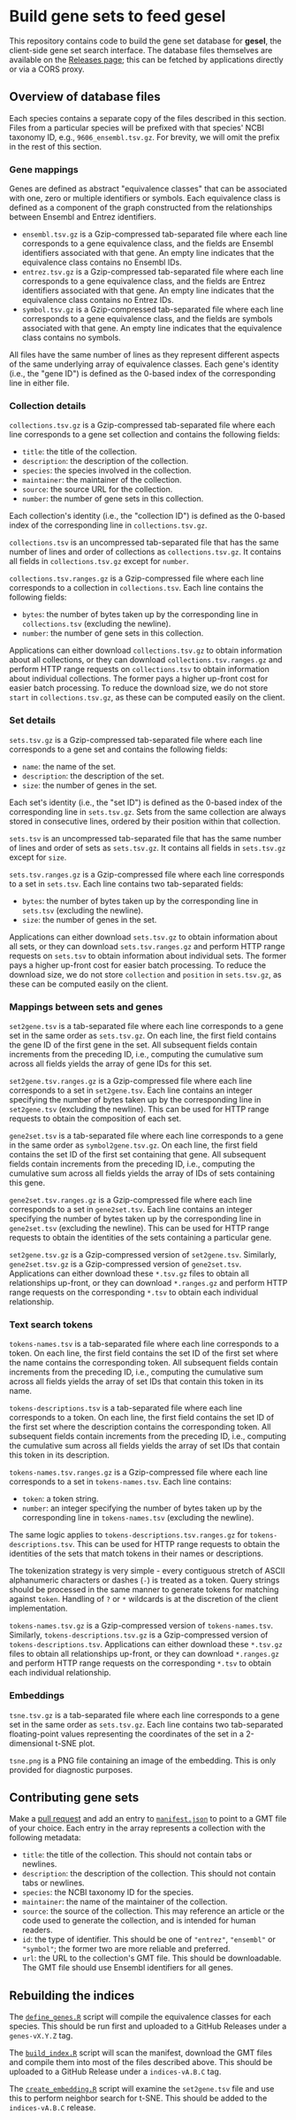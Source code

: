 # Build gene sets to feed gesel

This repository contains code to build the gene set database for **gesel**, the client-side gene set search interface.
The database files themselves are available on the [Releases page](https://github.com/LTLA/gesel-feedstock/releases);
this can be fetched by applications directly or via a CORS proxy.

## Overview of database files

Each species contains a separate copy of the files described in this section.
Files from a particular species will be prefixed with that species' NCBI taxonomy ID, e.g., `9606_ensembl.tsv.gz`.
For brevity, we will omit the prefix in the rest of this section.

### Gene mappings

Genes are defined as abstract "equivalence classes" that can be associated with one, zero or multiple identifiers or symbols.
Each equivalence class is defined as a component of the graph constructed from the relationships between Ensembl and Entrez identifiers.

- `ensembl.tsv.gz` is a Gzip-compressed tab-separated file where each line corresponds to a gene equivalence class, and the fields are Ensembl identifiers associated with that gene.
  An empty line indicates that the equivalence class contains no Ensembl IDs.
- `entrez.tsv.gz` is a Gzip-compressed tab-separated file where each line corresponds to a gene equivalence class, and the fields are Entrez identifiers associated with that gene.
  An empty line indicates that the equivalence class contains no Entrez IDs.
- `symbol.tsv.gz` is a Gzip-compressed tab-separated file where each line corresponds to a gene equivalence class, and the fields are symbols associated with that gene.
  An empty line indicates that the equivalence class contains no symbols.

All files have the same number of lines as they represent different aspects of the same underlying array of equivalence classes.
Each gene's identity (i.e., the "gene ID") is defined as the 0-based index of the corresponding line in either file.

### Collection details

`collections.tsv.gz` is a Gzip-compressed tab-separated file where each line corresponds to a gene set collection and contains the following fields:

- `title`: the title of the collection.
- `description`: the description of the collection.
- `species`: the species involved in the collection.
- `maintainer`: the maintainer of the collection.
- `source`: the source URL for the collection.
- `number`: the number of gene sets in this collection.

Each collection's identity (i.e., the "collection ID") is defined as the 0-based index of the corresponding line in `collections.tsv.gz`.

`collections.tsv` is an uncompressed tab-separated file that has the same number of lines and order of collections as `collections.tsv.gz`.
It contains all fields in `collections.tsv.gz` except for `number`.

`collections.tsv.ranges.gz` is a Gzip-compressed file where each line corresponds to a collection in `collections.tsv`.
Each line contains the following fields:

- `bytes`: the number of bytes taken up by the corresponding line in `collections.tsv` (excluding the newline).
- `number`: the number of gene sets in this collection.

Applications can either download `collections.tsv.gz` to obtain information about all collections,
or they can download `collections.tsv.ranges.gz` and perform HTTP range requests on `collections.tsv` to obtain information about individual collections.
The former pays a higher up-front cost for easier batch processing.
To reduce the download size, we do not store `start` in `collections.tsv.gz`, as these can be computed easily on the client. 

### Set details

`sets.tsv.gz` is a Gzip-compressed tab-separated file where each line corresponds to a gene set and contains the following fields:

- `name`: the name of the set.
- `description`: the description of the set.
- `size`: the number of genes in the set.

Each set's identity (i.e., the "set ID") is defined as the 0-based index of the corresponding line in `sets.tsv.gz`.
Sets from the same collection are always stored in consecutive lines, ordered by their position within that collection.

`sets.tsv` is an uncompressed tab-separated file that has the same number of lines and order of sets as `sets.tsv.gz`.
It contains all fields in `sets.tsv.gz` except for `size`.

`sets.tsv.ranges.gz` is a Gzip-compressed file where each line corresponds to a set in `sets.tsv`.
Each line contains two tab-separated fields:

- `bytes`: the number of bytes taken up by the corresponding line in `sets.tsv` (excluding the newline).
- `size`: the number of genes in the set.

Applications can either download `sets.tsv.gz` to obtain information about all sets,
or they can download `sets.tsv.ranges.gz` and perform HTTP range requests on `sets.tsv` to obtain information about individual sets.
The former pays a higher up-front cost for easier batch processing.
To reduce the download size, we do not store `collection` and `position` in `sets.tsv.gz`, as these can be computed easily on the client. 

### Mappings between sets and genes

`set2gene.tsv` is a tab-separated file where each line corresponds to a gene set in the same order as `sets.tsv.gz`.
On each line, the first field contains the gene ID of the first gene in the set.
All subsequent fields contain increments from the preceding ID, i.e., computing the cumulative sum across all fields yields the array of gene IDs for this set.

`set2gene.tsv.ranges.gz` is a Gzip-compressed file where each line corresponds to a set in `set2gene.tsv`.
Each line contains an integer specifying the number of bytes taken up by the corresponding line in `set2gene.tsv` (excluding the newline).
This can be used for HTTP range requests to obtain the composition of each set.

`gene2set.tsv` is a tab-separated file where each line corresponds to a gene in the same order as `symbol2gene.tsv.gz`.
On each line, the first field contains the set ID of the first set containing that gene.
All subsequent fields contain increments from the preceding ID, i.e., computing the cumulative sum across all fields yields the array of IDs of sets containing this gene.

`gene2set.tsv.ranges.gz` is a Gzip-compressed file where each line corresponds to a set in `gene2set.tsv`.
Each line contains an integer specifying the number of bytes taken up by the corresponding line in `gene2set.tsv` (excluding the newline).
This can be used for HTTP range requests to obtain the identities of the sets containing a particular gene.

`set2gene.tsv.gz` is a Gzip-compressed version of `set2gene.tsv`.
Similarly, `gene2set.tsv.gz` is a Gzip-compressed version of `gene2set.tsv`.
Applications can either download these `*.tsv.gz` files to obtain all relationships up-front,
or they can download `*.ranges.gz` and perform HTTP range requests on the corresponding `*.tsv` to obtain each individual relationship.

### Text search tokens

`tokens-names.tsv` is a tab-separated file where each line corresponds to a token.
On each line, the first field contains the set ID of the first set where the name contains the corresponding token.
All subsequent fields contain increments from the preceding ID, i.e., computing the cumulative sum across all fields yields the array of set IDs that contain this token in its name.

`tokens-descriptions.tsv` is a tab-separated file where each line corresponds to a token.
On each line, the first field contains the set ID of the first set where the description contains the corresponding token.
All subsequent fields contain increments from the preceding ID, i.e., computing the cumulative sum across all fields yields the array of set IDs that contain this token in its description.

`tokens-names.tsv.ranges.gz` is a Gzip-compressed file where each line corresponds to a set in `tokens-names.tsv`.
Each line contains:

- `token`: a token string.
- `number`: an integer specifying the number of bytes taken up by the corresponding line in `tokens-names.tsv` (excluding the newline).

The same logic applies to `tokens-descriptions.tsv.ranges.gz` for `tokens-descriptions.tsv`.
This can be used for HTTP range requests to obtain the identities of the sets that match tokens in their names or descriptions.

The tokenization strategy is very simple - every contiguous stretch of ASCII alphanumeric characters or dashes (`-`) is treated as a token.
Query strings should be processed in the same manner to generate tokens for matching against `token`.
Handling of `?` or `*` wildcards is at the discretion of the client implementation.

`tokens-names.tsv.gz` is a Gzip-compressed version of `tokens-names.tsv`.
Similarly, `tokens-descriptions.tsv.gz` is a Gzip-compressed version of `tokens-descriptions.tsv`.
Applications can either download these `*.tsv.gz` files to obtain all relationships up-front,
or they can download `*.ranges.gz` and perform HTTP range requests on the corresponding `*.tsv` to obtain each individual relationship.

### Embeddings

`tsne.tsv.gz` is a tab-separated file where each line corresponds to a gene set in the same order as `sets.tsv.gz`.
Each line contains two tab-separated floating-point values representing the coordinates of the set in a 2-dimensional t-SNE plot.

`tsne.png` is a PNG file containing an image of the embedding.
This is only provided for diagnostic purposes.

## Contributing gene sets

Make a [pull request](https://github.com/LTLA/gesel-feedstock/pulls) and add an entry to [`manifest.json`](manifest.json) to point to a GMT file of your choice.
Each entry in the array represents a collection with the following metadata:

- `title`: the title of the collection.
  This should not contain tabs or newlines.
- `description`: the description of the collection.
  This should not contain tabs or newlines.
- `species`: the NCBI taxonomy ID for the species.
- `maintainer`: the name of the maintainer of the collection.
- `source`: the source of the collection.
  This may reference an article or the code used to generate the collection, and is intended for human readers.
- `id`: the type of identifier.
  This should be one of `"entrez"`, `"ensembl"` or `"symbol"`; the former two are more reliable and preferred.
- `url`: the URL to the collection's GMT file.
  This should be downloadable.
  The GMT file should use Ensembl identifiers for all genes.

## Rebuilding the indices

The [`define_genes.R`](define_genes.R) script will compile the equivalence classes for each species.
This should be run first and uploaded to a GitHub Releases under a `genes-vX.Y.Z` tag.

The [`build_index.R`](build_index.R) script will scan the manifest, download the GMT files and compile them into most of the files described above.
This should be uploaded to a GitHub Release under a `indices-vA.B.C` tag.

The [`create_embedding.R`](create_embedding.R) script will examine the `set2gene.tsv` file and use this to perform neighbor search for t-SNE.
This should be added to the `indices-vA.B.C` release.
